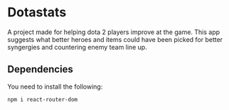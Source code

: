 # Dotastats

A project made for helping dota 2 players improve at the game.
This app suggests what better heroes and items could have been picked for better syngergies and countering enemy team line up.

 ## Dependencies 

 You need to install the following:
 
 ```
 npm i react-router-dom
 ```